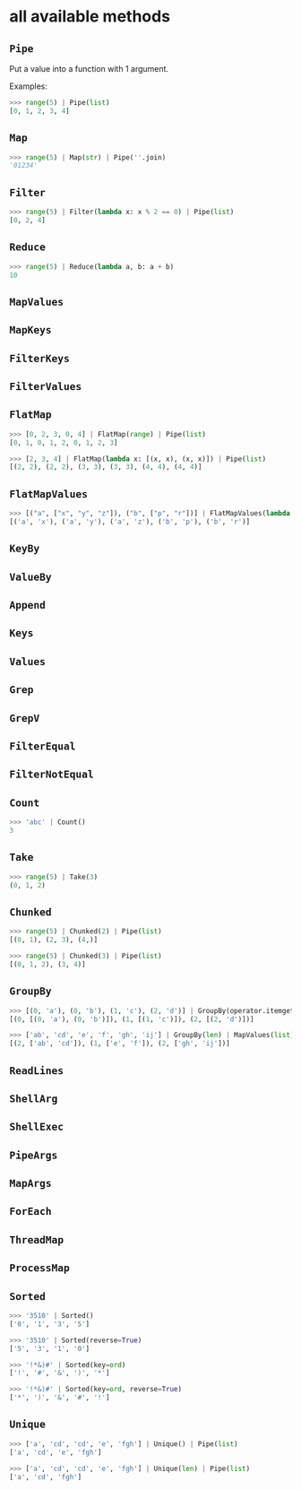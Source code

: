 # all available methods

## `Pipe`
Put a value into a function with 1 argument.

Examples:
```py
>>> range(5) | Pipe(list)
[0, 1, 2, 3, 4]
```

## `Map`

```py
>>> range(5) | Map(str) | Pipe(''.join)
'01234'
```

## `Filter`

```py
>>> range(5) | Filter(lambda x: x % 2 == 0) | Pipe(list) 
[0, 2, 4]
```

## `Reduce`      

```py
>>> range(5) | Reduce(lambda a, b: a + b) 
10
```

## `MapValues`   

## `MapKeys`     

## `FilterKeys`  

## `FilterValues`

## `FlatMap`

```py
>>> [0, 2, 3, 0, 4] | FlatMap(range) | Pipe(list) 
[0, 1, 0, 1, 2, 0, 1, 2, 3]

>>> [2, 3, 4] | FlatMap(lambda x: [(x, x), (x, x)]) | Pipe(list) 
[(2, 2), (2, 2), (3, 3), (3, 3), (4, 4), (4, 4)]
```

## `FlatMapValues`

```py
>>> [("a", ["x", "y", "z"]), ("b", ["p", "r"])] | FlatMapValues(lambda x: x) | Pipe(list) 
[('a', 'x'), ('a', 'y'), ('a', 'z'), ('b', 'p'), ('b', 'r')]
```

## `KeyBy`         

## `ValueBy`       

## `Append`        

## `Keys`          

## `Values`        

## `Grep`          

## `GrepV`         

## `FilterEqual`   

## `FilterNotEqual`

## `Count`

```py
>>> 'abc' | Count()
3
```

## `Take`

```py
>>> range(5) | Take(3)
(0, 1, 2)
```

## `Chunked`

```py
>>> range(5) | Chunked(2) | Pipe(list)
[(0, 1), (2, 3), (4,)]

>>> range(5) | Chunked(3) | Pipe(list)
[(0, 1, 2), (3, 4)]
```

## `GroupBy`

```py
>>> [(0, 'a'), (0, 'b'), (1, 'c'), (2, 'd')] | GroupBy(operator.itemgetter(0)) | MapValues(list) | Pipe(list)
[(0, [(0, 'a'), (0, 'b')]), (1, [(1, 'c')]), (2, [(2, 'd')])]

>>> ['ab', 'cd', 'e', 'f', 'gh', 'ij'] | GroupBy(len) | MapValues(list) | Pipe(list)
[(2, ['ab', 'cd']), (1, ['e', 'f']), (2, ['gh', 'ij'])]
```

## `ReadLines`     

## `ShellArg`

## `ShellExec`     

## `PipeArgs`      

## `MapArgs`       

## `ForEach`

## `ThreadMap`

## `ProcessMap`

## `Sorted`

```py
>>> '3510' | Sorted()
['0', '1', '3', '5']

>>> '3510' | Sorted(reverse=True)
['5', '3', '1', '0']

>>> '!*&)#' | Sorted(key=ord)
['!', '#', '&', ')', '*']

>>> '!*&)#' | Sorted(key=ord, reverse=True)
['*', ')', '&', '#', '!']
```

## `Unique`

```py
>>> ['a', 'cd', 'cd', 'e', 'fgh'] | Unique() | Pipe(list)
['a', 'cd', 'e', 'fgh']

>>> ['a', 'cd', 'cd', 'e', 'fgh'] | Unique(len) | Pipe(list)
['a', 'cd', 'fgh']
```
